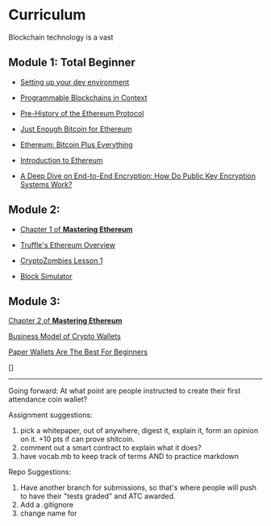# Curriculum

Blockchain technology is a vast

## Module 1: Total Beginner


- [Setting up your dev environment](module-1.md)

- [Programmable Blockchains in Context](https://media.consensys.net/programmable-blockchains-in-context-ethereum-s-future-cd8451eb421e)

- [Pre-History of the Ethereum Protocol](https://vitalik.ca/2017-09-15-prehistory.html)

- [Just Enough Bitcoin for Ethereum](https://media.consensys.net/time-sure-does-fly-ed4518792679)

- [Ethereum: Bitcoin Plus Everything](https://media.consensys.net/time-sure-does-fly-ed4518792679)

- [Introduction to Ethereum](https://github.com/ethereum/wiki/wiki/Ethereum-introduction)

- [A Deep Dive on End-to-End Encryption: How Do Public Key Encryption Systems Work?](https://ssd.eff.org/en/module/deep-dive-end-end-encryption-how-do-public-key-encryption-systems-work)


## Module 2:

- [Chapter 1 of **Mastering Ethereum**](https://github.com/ethereumbook/ethereumbook/blob/develop/01what-is.asciidoc)

- [Truffle's Ethereum Overview](https://truffleframework.com/tutorials/ethereum-overview)

- [CryptoZombies Lesson 1](https://cryptozombies.io/en/lesson/1)

- [Block Simulator](https://anders.com/blockchain/block.html)


## Module 3:

  [Chapter 2 of **Mastering Ethereum**](https://github.com/ethereumbook/ethereumbook/blob/develop/02intro.asciidoc)

  [Business Model of Crypto Wallets](https://hackernoon.com/the-business-model-of-crypto-wallets-89aeed8322dc)

  [Paper Wallets Are The Best For Beginners](https://medium.com/crypto-currently/paper-wallets-are-best-for-beginners-61c31d931cce)

  []

---

Going forward:
At what point are people instructed to create their first attendance coin wallet?

Assignment suggestions:
1. pick a whitepaper, out of anywhere, digest it, explain it, form an opinion on it. +10 pts if can prove shitcoin.
2. comment out a smart contract to explain what it does?
3. have vocab.mb to keep track of terms AND to practice markdown

Repo Suggestions:
1. Have another branch for submissions, so that's where people will push to have their "tests graded" and ATC awarded.
2. Add a .gitignore
3. change name for 
